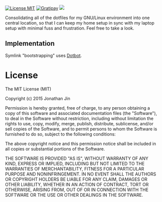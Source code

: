 [![License MIT](http://img.shields.io/:license-mit-blue.svg)](http://jinnovation.mit-license.org/)
[![Gratipay](http://img.shields.io/gratipay/jinnovation.svg)](https://gratipay.com/jinnovation/)
[![](https://travis-ci.org/jinnovation/dotfiles.svg)](https://travis-ci.org/jinnovation/dotfiles)

Consolidating all of the dotfiles for my GNU/Linux environment into one central
location, so that I can keep my home setup in sync with my laptop setup with
minimal fuss and frustration. Feel free to take a look.

## Implementation ##

Symlink "bootstrapping" uses [Dotbot](https://github.com/anishathalye/dotbot).

# License
The MIT License (MIT)

Copyright (c) 2015 Jonathan Jin

Permission is hereby granted, free of charge, to any person obtaining a copy
of this software and associated documentation files (the "Software"), to deal
in the Software without restriction, including without limitation the rights
to use, copy, modify, merge, publish, distribute, sublicense, and/or sell
copies of the Software, and to permit persons to whom the Software is
furnished to do so, subject to the following conditions:

The above copyright notice and this permission notice shall be included in
all copies or substantial portions of the Software.

THE SOFTWARE IS PROVIDED "AS IS", WITHOUT WARRANTY OF ANY KIND, EXPRESS OR
IMPLIED, INCLUDING BUT NOT LIMITED TO THE WARRANTIES OF MERCHANTABILITY,
FITNESS FOR A PARTICULAR PURPOSE AND NONINFRINGEMENT. IN NO EVENT SHALL THE
AUTHORS OR COPYRIGHT HOLDERS BE LIABLE FOR ANY CLAIM, DAMAGES OR OTHER
LIABILITY, WHETHER IN AN ACTION OF CONTRACT, TORT OR OTHERWISE, ARISING FROM,
OUT OF OR IN CONNECTION WITH THE SOFTWARE OR THE USE OR OTHER DEALINGS IN
THE SOFTWARE.
